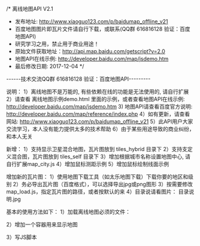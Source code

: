 /* 离线地图API V2.1
 * 发布地址: http://www.xiaoguo123.com/p/baidumap_offline_v21
 * 百度地图图片即瓦片文件请自行下载，或联系(QQ群 616816128 验证：百度地图API)
 * 研究学习之用，禁止用于商业用途！
 * 原始文件获取地址：http://api.map.baidu.com/getscript?v=2.0
 * 地图API在线示例: http://developer.baidu.com/map/jsdemo.htm
 * 最后修改日期: 2017-12-04
 */

------技术交流QQ群 616816128 验证：百度地图API---------

说明：
1）离线地图不是万能的, 有些依赖在线的功能是无法使用的, 请自行扩展
2）请查看 离线地图示例demo.html 里面的示例，或者查看地图API在线示例: http://developer.baidu.com/map/jsdemo.htm
3) 地图API请查看百度官方说明: http://developer.baidu.com/map/reference/index.php
4）如有更新，请查看网站: http://www.xiaoguo123.com/p/baidumap_offline_v21
5）此API用户大家交流学习，本人没有能力提供太多的技术帮助
6）由于某些用途导致的商业纠纷，和本人无关

新增：
1）支持显示卫星混合地图，瓦片图放到 tiles_hybrid 目录下
2）支持支定义混合图，瓦片图放到 tiles_self 目录下
3）增加根据城市名称设置地图中心, 请自行扩展map_city.js
4）增加鼠标测距示例
5）增加鼠标绘制线面示例

增加新的瓦片图：
1）使用地图下载工具（如太乐地图下载）下载你要的地区和级别
2）务必导出瓦片图（百度格式），可以选择导出jpg或png图形
3）按需要修改map_load.js，指定瓦片图的路径，或者按默认的来
4）目录说请看图片： 目录说明.jpg

基本的使用方法如下：
1）加载离线地图必须的文件：
  <script type="text/javascript" src="offlinemap/map_load.js"></script>
  <link rel="stylesheet" type="text/css" href="offlinemap/css/map.css"/>

2）增加一个容器用来显示地图
<div id="map_demo"></div>

3）写JS脚本
<script type="text/javascript">  
	var map = new BMap.Map("map_demo");    // 创建Map实例
	map.centerAndZoom(new BMap.Point(116.404, 39.915), 7);  // 初始化地图,设置中心点坐标和地图级别
	map.setCurrentCity("武汉");          // 设置地图中心显示的城市 new！
	map.enableScrollWheelZoom(true);     //开启鼠标滚轮缩放
	map.addControl(new BMap.NavigationControl());   //缩放按钮
	map.addControl(new BMap.MapTypeControl( {mapTypes: [BMAP_NORMAL_MAP,BMAP_HYBRID_MAP]} ));   //添加地图类型控件 离线只支持普通、卫星地图; 三维不支持
</script>
